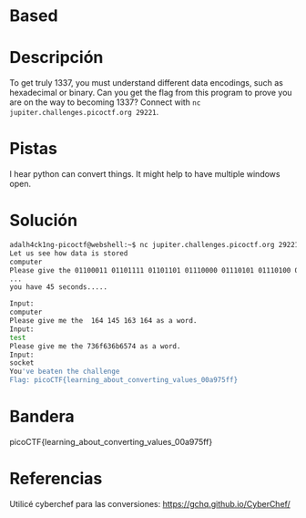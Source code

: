 # Based

# Descripción
To get truly 1337, you must understand different data encodings, such as hexadecimal or binary. Can you get the flag from this program to prove you are on the way to becoming 1337? Connect with `nc jupiter.challenges.picoctf.org 29221`.
# Pistas
I hear python can convert things.
It might help to have multiple windows open.
# Solución

```bash
adalh4ck1ng-picoctf@webshell:~$ nc jupiter.challenges.picoctf.org 29221
Let us see how data is stored
computer
Please give the 01100011 01101111 01101101 01110000 01110101 01110100 01100101 01110010 as a word.
...
you have 45 seconds.....

Input:
computer
Please give me the  164 145 163 164 as a word.
Input:
test
Please give me the 736f636b6574 as a word.
Input:
socket
You've beaten the challenge
Flag: picoCTF{learning_about_converting_values_00a975ff}
```

# Bandera
picoCTF{learning_about_converting_values_00a975ff}

# Referencias
Utilicé cyberchef para las conversiones:
https://gchq.github.io/CyberChef/